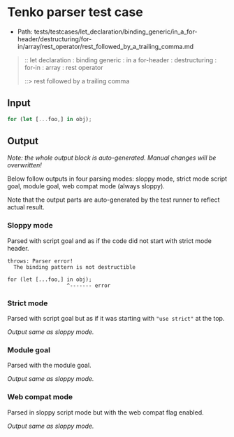# Tenko parser test case

- Path: tests/testcases/let_declaration/binding_generic/in_a_for-header/destructuring/for-in/array/rest_operator/rest_followed_by_a_trailing_comma.md

> :: let declaration : binding generic : in a for-header : destructuring : for-in : array : rest operator
>
> ::> rest followed by a trailing comma

## Input

`````js
for (let [...foo,] in obj);
`````

## Output

_Note: the whole output block is auto-generated. Manual changes will be overwritten!_

Below follow outputs in four parsing modes: sloppy mode, strict mode script goal, module goal, web compat mode (always sloppy).

Note that the output parts are auto-generated by the test runner to reflect actual result.

### Sloppy mode

Parsed with script goal and as if the code did not start with strict mode header.

`````
throws: Parser error!
  The binding pattern is not destructible

for (let [...foo,] in obj);
                   ^------- error
`````

### Strict mode

Parsed with script goal but as if it was starting with `"use strict"` at the top.

_Output same as sloppy mode._

### Module goal

Parsed with the module goal.

_Output same as sloppy mode._

### Web compat mode

Parsed in sloppy script mode but with the web compat flag enabled.

_Output same as sloppy mode._
